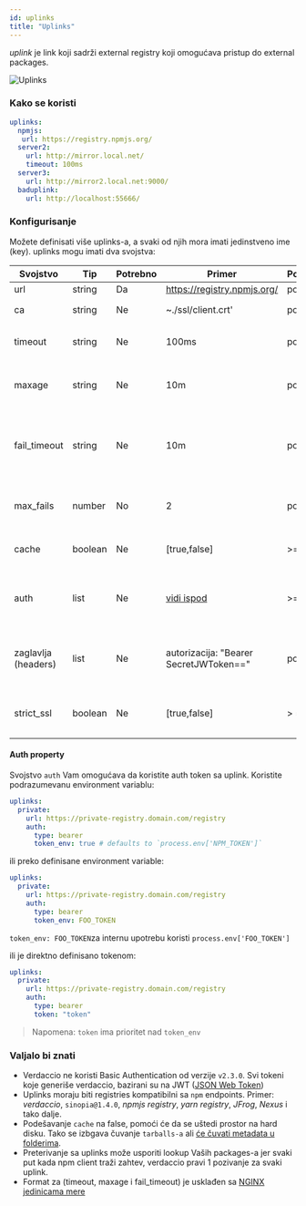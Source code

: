 ```yaml
---
id: uplinks
title: "Uplinks"
---
```

*uplink* je link koji sadrži external registry koji omogućava pristup do external packages.

![Uplinks](/img/uplinks.png)

### Kako se koristi

```yaml
uplinks:
  npmjs:
   url: https://registry.npmjs.org/
  server2:
    url: http://mirror.local.net/
    timeout: 100ms
  server3:
    url: http://mirror2.local.net:9000/
  baduplink:
    url: http://localhost:55666/
```

### Konfigurisanje

Možete definisati više uplinks-a, a svaki od njih mora imati jedinstveno ime (key). uplinks mogu imati dva svojstva:

| Svojstvo            | Tip     | Potrebno | Primer                                 | Podrška | Opis                                                                                                                               | Podrazumevano     |
| ------------------- | ------- | -------- | -------------------------------------- | ------- | ---------------------------------------------------------------------------------------------------------------------------------- | ----------------- |
| url                 | string  | Da       | https://registry.npmjs.org/            | potpuna | Url registry-a                                                                                                                     | npmjs             |
| ca                  | string  | Ne       | ~./ssl/client.crt'                     | potpuna | Put to SSL certifikata                                                                                                             | Nema ništa zadato |
| timeout             | string  | Ne       | 100ms                                  | potpuna | podesite novi timeout za request                                                                                                   | 30s               |
| maxage              | string  | Ne       | 10m                                    | potpuna | limitira maksimalni broj neuspelih zahteva                                                                                         | 2m                |
| fail_timeout        | string  | Ne       | 10m                                    | potpuna | definiše maksimalno vreme nakon kojeg zahtev postaje neuspešan                                                                     | 5m                |
| max_fails           | number  | No       | 2                                      | potpuna | limitira maksimalni broj neuspelih zahteva                                                                                         | 2                 |
| cache               | boolean | Ne       | [true,false]                           | >= 2.1  | keširanje svih tarballs iz storage-a                                                                                               | true              |
| auth                | list    | Ne       | [vidi ispod](uplinks.md#auth-property) | >= 2.5  | dodeljuje zaglavlje 'Authorization' [više informacija](http://blog.npmjs.org/post/118393368555/deploying-with-npm-private-modules) | onemogućeno       |
| zaglavlja (headers) | list    | Ne       | autorizacija: "Bearer SecretJWToken==" | potpuna | lista korisničkih, prilagođenih zaglavlja za uplink                                                                                | onemogućeno       |
| strict_ssl          | boolean | Ne       | [true,false]                           | > = 3.0 | If true, zahteva da SSL certifikat bude validan.                                                                                   | true              |

#### Auth property

Svojstvo `auth` Vam omogućava da koristite auth token sa uplink. Koristite podrazumevanu environment variablu:

```yaml
uplinks:
  private:
    url: https://private-registry.domain.com/registry
    auth:
      type: bearer
      token_env: true # defaults to `process.env['NPM_TOKEN']`   
```

ili preko definisane environment variable:

```yaml
uplinks:
  private:
    url: https://private-registry.domain.com/registry
    auth:
      type: bearer
      token_env: FOO_TOKEN
```

`token_env: FOO_TOKEN`za internu upotrebu koristi `process.env['FOO_TOKEN']`

ili je direktno definisano tokenom:

```yaml
uplinks:
  private:
    url: https://private-registry.domain.com/registry
    auth:
      type: bearer
      token: "token"
```

> Napomena: `token` ima prioritet nad `token_env`

### Valjalo bi znati

* Verdaccio ne koristi Basic Authentication od verzije `v2.3.0`. Svi tokeni koje generiše verdaccio, bazirani su na JWT ([JSON Web Token](https://jwt.io/))
* Uplinks moraju biti registries kompatibilni sa `npm` endpoints. Primer: *verdaccio*, `sinopia@1.4.0`, *npmjs registry*, *yarn registry*, *JFrog*, *Nexus* i tako dalje.
* Podešavanje `cache` na false, pomoći će da se uštedi prostor na hard disku. Tako se izbgava čuvanje `tarballs-a` ali [će čuvati metadata u folderima](https://github.com/verdaccio/verdaccio/issues/391).
* Preterivanje sa uplinks može usporiti lookup Vaših packages-a jer svaki put kada npm client traži zahtev, verdaccio pravi 1 pozivanje za svaki uplink.
* Format za (timeout, maxage i fail_timeout) je usklađen sa [NGINX jedinicama mere](http://nginx.org/en/docs/syntax.html)